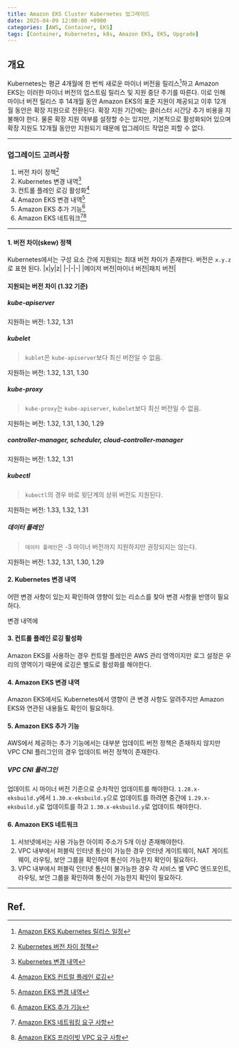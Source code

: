```yaml
---
title: Amazon EKS Cluster Kubernetes 업그레이드
date: 2025-04-09 12:00:00 +0900
categories: [AWS, Container, EKS]
tags: [Container, Kubernetes, k8s, Amazon EKS, EKS, Upgrade]
---
```


## 개요

Kubernetes는 평균 4개월에 한 번씩 새로운 마이너 버전을 릴리스[^1]하고 Amazon EKS는 이러한 마이너 버전의 업스트림 릴리스 및 지원 중단 주기를 따른다.
이로 인해 마이너 버전 릴리스 후 14개월 동안 Amazon EKS의 표준 지원이 제공되고 이후 12개월 동안은 확장 지원으로 전환된다. 확장 지원 기간에는 클러스터 시간당 추가 비용을 지불해야 한다.
물론 확장 지원 여부를 설정할 수는 있지만, 기본적으로 활성화되어 있으며 확장 지원도 12개월 동안만 지원되기 때문에 업그레이드 작업은 피할 수 없다.

---

### 업그레이드 고려사항

1. 버전 차이 정책[^2]
2. Kubernetes 변경 내역[^3]
3. 컨트롤 플레인 로깅 활성화[^4]
4. Amazon EKS 변경 내역[^5]
5. Amazon EKS 추가 기능[^6]
6. Amazon EKS 네트워크[^7][^8]

---

#### 1. 버전 차이(skew) 정책

Kubernetes에서는 구성 요소 간에 지원되는 최대 버전 차이가 존재한다.
버전은 `x.y.z`로 표현 된다.
|x|y|z|
|-|-|-|
|메이저 버전|마이너 버전|패치 버전|

#### 지원되는 버전 차이 (1.32 기준)

##### kube-apiserver

지원하는 버전: 1.32, 1.31

##### kubelet

> `kublet`은 `kube-apiserver`보다 최신 버전일 수 없음.

지원하는 버전: 1.32, 1.31, 1.30

##### kube-proxy

> `kube-proxy`는 `kube-apiserver`, `kubelet`보다 최신 버전일 수 없음.

지원하는 버전: 1.32, 1.31, 1.30, 1.29

##### controller-manager, scheduler, cloud-controller-manager

지원하는 버전: 1.32, 1.31

##### kubectl

> `kubectl`의 경우 바로 윗단계의 상위 버전도 지원된다.

지원하는 버전: 1.33, 1.32, 1.31

##### 데이터 플레인

> `데이터 플레인`은 -3 마이너 버전까지 지원하지만 권장되지는 않는다.

지원하는 버전: 1.32, 1.31, 1.30, 1.29

#### 2. Kubernetes 변경 내역

어떤 변경 사항이 있는지 확인하여 영향이 있는 리소스를 찾아 변경 사항을 반영이 필요하다.

변경 내역에

#### 3. 컨트롤 플레인 로깅 활성화

Amazon EKS를 사용하는 경우 컨트럴 플레인은 AWS 관리 영역이지만 로그 설정은 우리의 영역이기 때문에 로깅은 별도로 활성화를 해야한다.

#### 4. Amazon EKS 변경 내역

Amazon EKS에서도 Kubernetes에서 영향이 큰 변경 사항도 알려주지만 Amazon EKS와 연관된 내용들도 확인이 필요하다.

#### 5. Amazon EKS 추가 기능

AWS에서 제공하는 추가 기능에서는 대부분 업데이트 버전 정책은 존재하지 않지만 VPC CNI 플러그인의 경우 업데이트 버전 정책이 존재한다.

##### VPC CNI 플러그인

업데이트 시 마이너 버전 기준으로 순차적인 업데이트를 해야한다.
`1.28.x-eksbuild.y`에서 `1.30.x-eksbuild.y`으로 업데이트를 하려면 중간에 `1.29.x-eksbuild.y`로 업데이트를 하고 `1.30.x-eksbuild.y`로 업데이트 해야한다.

#### 6. Amazon EKS 네트워크

1. 서브넷에서는 사용 가능한 아이피 주소가 5개 이상 존재해야한다.
2. VPC 내부에서 퍼블릭 인터넷 통신이 가능한 경우 인터넷 게이트웨이, NAT 게이트웨이, 라우팅, 보안 그룹을 확인하여 통신이 가능한지 확인이 필요하다.
3. VPC 내부에서 퍼블릭 인터넷 통신이 불가능한 경우 각 서비스 별 VPC 엔드포인트, 라우팅, 보안 그룹을 확인하여 통신이 가능한지 확인이 필요하다.

---

## Ref.

[^1]: [Amazon EKS Kubernetes 릴리스 일정](https://docs.aws.amazon.com/ko_kr/eks/latest/userguide/kubernetes-versions.html#kubernetes-release-calendar)
[^2]: [Kubernetes 버전 차이 정책](https://github.com/kubernetes/kubernetes/tree/master/CHANGELOG)
[^3]: [Kubernetes 변경 내역](https://github.com/kubernetes/kubernetes/tree/master/CHANGELOG)
[^4]: [Amazon EKS 컨트럴 플레인 로깅](https://docs.aws.amazon.com/ko_kr/eks/latest/userguide/control-plane-logs.html)
[^5]: [Amazon EKS 변경 내역](https://docs.aws.amazon.com/ko_kr/eks/latest/userguide/kubernetes-versions-standard.html)
[^6]: [Amazon EKS 추가 기능](https://docs.aws.amazon.com/ko_kr/eks/latest/userguide/eks-add-ons.html)
[^7]: [Amazon EKS 네트워킹 요구 사항](https://docs.aws.amazon.com/ko_kr/eks/latest/userguide/network-reqs.html)
[^8]: [Amazon EKS 프라이빗 VPC 요구 사항](https://docs.aws.amazon.com/ko_kr/eks/latest/userguide/private-clusters.html)
